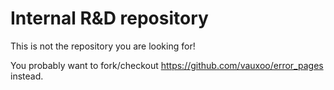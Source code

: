 Internal R&D repository
=======================
 
This is not the repository you are looking for!
 
You probably want to fork/checkout https://github.com/vauxoo/error_pages instead.
